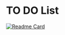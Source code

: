 # TO DO List

[![Readme Card](https://github-readme-stats.vercel.app/api/pin/?username=ChamaliVishmani&repo=ToDoList)](https://github.com/anuraghazra/github-readme-stats)
